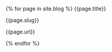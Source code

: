  {% for page in site.blog %}
  {{page.title}}
  
  {{page.slug}}
  
  {{page.url}}
  
 {% endfor %}


